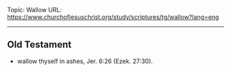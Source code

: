 Topic: Wallow
URL: https://www.churchofjesuschrist.org/study/scriptures/tg/wallow?lang=eng

---

## Old Testament

- wallow thyself in ashes, Jer. 6:26 (Ezek. 27:30).

